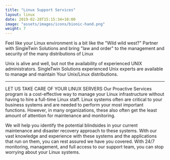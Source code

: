```yaml
---
title: "Linux Support Services"
layout: linux
date: 2019-02-28T15:15:34+10:00
image: "assets/images/icons/bionic-hand.png"
weight: 7
---
```


Feel like your Linux environment is a bit like the "Wild wild west?" Partner with SingleTwin Solutions and bring "law and order" to the management and security of the many distributions of Linux

Unix is alive and well, but not the availability of experienced UNIX administrators. SingleTwin Solutions experienced Unix experts are available to manage and maintain Your Unix/Linux distributions.

---
LET US TAKE CARE OF YOUR LINUX SERVERS
Our Proactive Services program is a cost-effective way to manage your Linux infrastructure without having to hire a full-time Linux staff. Linux systems often are critical to your business systems and are needed to perform your most important functions. However, in many organizations, these also often get the least amount of attention for maintenance and monitoring.

We will help you identify the potential blindsides in your current maintenance and disaster recovery approach to these systems. With our vast knowledge and experience with these systems and the applications that run on them, you can rest assured we have you covered. With 24/7 monitoring, management, and full access to our support team, you can stop worrying about your Linux systems.
